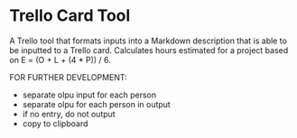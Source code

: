# Trello Card Tool
A Trello tool that formats inputs into a Markdown description that is able to be inputted to a Trello card. Calculates hours estimated for a project based on E = (O + L + (4 * P)) / 6.

FOR FURTHER DEVELOPMENT:
  - separate olpu input for each person
  - separate olpu for each person in output
  - if no entry, do not output
  - copy to clipboard 
